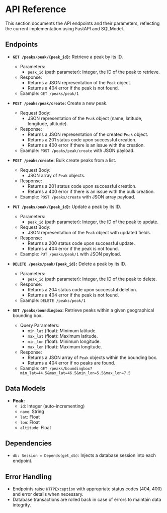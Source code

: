 # API Reference

This section documents the API endpoints and their parameters, reflecting the current implementation using FastAPI and SQLModel.

## Endpoints

- **`GET /peaks/peak/{peak_id}`:** Retrieve a peak by its ID.
  - Parameters:
    - `peak_id` (path parameter): Integer, the ID of the peak to retrieve.
  - Response:
    - Returns a JSON representation of the `Peak` object.
    - Returns a 404 error if the peak is not found.
  - Example: `GET /peaks/peak/1`

- **`POST /peaks/peak/create`:** Create a new peak.
  - Request Body:
    - JSON representation of the `Peak` object (name, latitude, longitude, altitude).
  - Response:
    - Returns a JSON representation of the created `Peak` object.
    - Returns a 201 status code upon successful creation.
    - Returns a 400 error if there is an issue with the creation.
  - Example: `POST /peaks/peak/create` with JSON payload.

- **`POST /peaks/create`:** Bulk create peaks from a list.
  - Request Body:
    - JSON array of `Peak` objects.
  - Response:
    - Returns a 201 status code upon successful creation.
    - Returns a 400 error if there is an issue with the bulk creation.
  - Example: `POST /peaks/create` with JSON array payload.

- **`PUT /peaks/peak/{peak_id}`:** Update a peak by its ID.
  - Parameters:
    - `peak_id` (path parameter): Integer, the ID of the peak to update.
  - Request Body:
    - JSON representation of the `Peak` object with updated fields.
  - Response:
    - Returns a 200 status code upon successful update.
    - Returns a 404 error if the peak is not found.
  - Example: `PUT /peaks/peak/1` with JSON payload.

- **`DELETE /peaks/peak/{peak_id}`:** Delete a peak by its ID.
  - Parameters:
    - `peak_id` (path parameter): Integer, the ID of the peak to delete.
  - Response:
    - Returns a 204 status code upon successful deletion.
    - Returns a 404 error if the peak is not found.
  - Example: `DELETE /peaks/peak/1`

- **`GET /peaks/boundingbox`:** Retrieve peaks within a given geographical bounding box.
  - Query Parameters:
    - `min_lat` (float): Minimum latitude.
    - `max_lat` (float): Maximum latitude.
    - `min_lon` (float): Minimum longitude.
    - `max_lon` (float): Maximum longitude.
  - Response:
    - Returns a JSON array of `Peak` objects within the bounding box.
    - Returns a 404 error if no peaks are found.
  - Example: `GET /peaks/boundingbox?min_lat=44.5&max_lat=46.5&min_lon=5.5&max_lon=7.5`

## Data Models

- **Peak:**
  - `id`: Integer (auto-incrementing)
  - `name`: String
  - `lat`: Float
  - `lon`: Float
  - `altitude`: Float

## Dependencies

- `db: Session = Depends(get_db)`: Injects a database session into each endpoint.

## Error Handling

- Endpoints raise `HTTPException` with appropriate status codes (404, 400) and error details when necessary.
- Database transactions are rolled back in case of errors to maintain data integrity.
